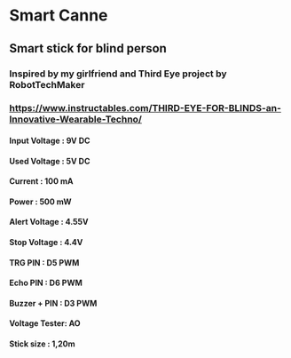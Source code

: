 # Smart Canne
## Smart stick for blind person

### Inspired by my girlfriend and Third Eye project by RobotTechMaker
### https://www.instructables.com/THIRD-EYE-FOR-BLINDS-an-Innovative-Wearable-Techno/

#### Input Voltage : 9V DC
#### Used Voltage  : 5V DC
#### Current       : 100 mA
#### Power         : 500 mW
#### Alert Voltage : 4.55V
#### Stop Voltage  : 4.4V
#### TRG PIN       : D5 PWM
#### Echo PIN      : D6 PWM
#### Buzzer + PIN  : D3 PWM
#### Voltage Tester: AO
#### Stick size    : 1,20m


